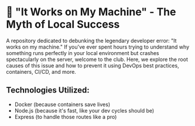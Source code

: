 # 🔶 "It Works on My Machine" - The Myth of Local Success

A repository dedicated to debunking the legendary developer error: "It works on my machine." If you've ever spent hours trying to understand why something runs perfectly in your local environment but crashes spectacularly on the server, welcome to the club. Here, we explore the root causes of this issue and how to prevent it using DevOps best practices, containers, CI/CD, and more.

## Technologies Utilized:

- Docker (because containers save lives)
- Node.js (because it's fast, like your dev cycles should be)
- Express (to handle those routes like a pro)
